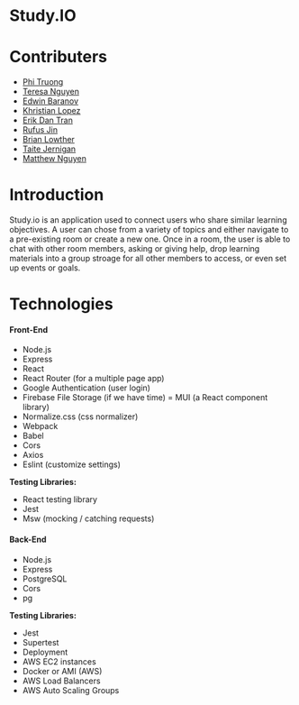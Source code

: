 # Study.IO
# Contributers

- [Phi Truong](https://github.com/phihtruong)
- [Teresa Nguyen](https://github.com/teresaanguyen)
- [Edwin Baranov](https://github.com/Edwin-Baranov)
- [Khristian Lopez](https://github.com/khristian-lopez)
- [Erik Dan Tran](https://github.com/erikdantran)
- [Rufus Jin](https://github.com/DRufusLord)
- [Brian Lowther](https://github.com/bLowther)
- [Taite Jernigan](https://github.com/taite510)
- [Matthew Nguyen](https://github.com/coosey)

# Introduction

Study.io is an application used to connect users who share similar learning objectives. A user can chose from a variety of topics and either navigate to a pre-existing room or create a new one. Once in a room, the user is able to chat with other room members, asking or giving help, drop learning materials into a group stroage for all other members to access, or even set up events or goals.

# Technologies

#### Front-End
- Node.js
- Express
- React
- React Router (for a multiple page app)
- Google Authentication (user login)
- Firebase File Storage (if we have time)
= MUI (a React component library)
- Normalize.css (css normalizer)
- Webpack
- Babel
- Cors
- Axios
- Eslint (customize settings)

**Testing Libraries:**
- React testing library
- Jest
- Msw (mocking / catching requests)

#### Back-End
- Node.js
- Express
- PostgreSQL
- Cors
- pg

**Testing Libraries:**
- Jest
- Supertest
- Deployment
- AWS EC2 instances
- Docker or AMI (AWS)
- AWS Load Balancers
- AWS Auto Scaling Groups
